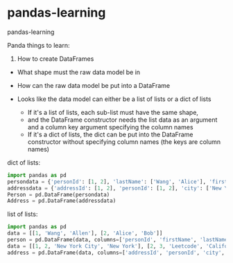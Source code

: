 # pandas-learning
pandas-learning

Panda things to learn:
1. How to create DataFrames
- What shape must the raw data model be in
- How can the raw data model be put into a DataFrame

- Looks like the data model can either be a list of lists or a dict of lists
  - If it's a list of lists, each sub-list must have the same shape,
  - and the DataFrame constructor needs the list data as an argument and a column key argument specifying the column names
  - If it's a dict of lists, the dict can be put into the DataFrame constructor without specifying column names (the keys are column names)

dict of lists:
```py
import pandas as pd
persondata = {'personId': [1, 2], 'lastName': ['Wang', 'Alice'], 'firstName': ['Allen', 'Bob']} 
addressdata = {'addressId': [1, 2], 'personId': [1, 2], 'city': ['New York City', 'Leetcode'], 'state': ['New York', 'California']} 
Person = pd.DataFrame(persondata)
Address = pd.DataFrame(addressdata)
```

list of lists:
```py
import pandas as pd
data = [[1, 'Wang', 'Allen'], [2, 'Alice', 'Bob']]
person = pd.DataFrame(data, columns=['personId', 'firstName', 'lastName']).astype({'personId':'Int64', 'firstName':'object', 'lastName':'object'})
data = [[1, 2, 'New York City', 'New York'], [2, 3, 'Leetcode', 'California']]
address = pd.DataFrame(data, columns=['addressId', 'personId', 'city', 'state']).astype({'addressId':'Int64', 'personId':'Int64', 'city':'object', 'state':'object'})
```